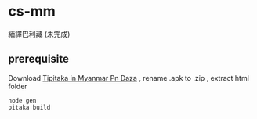 # cs-mm
緬譯巴利藏 (未完成)

## prerequisite

Download [Tipitaka in Myanmar Pn Daza](https://play.google.com/store/apps/details?id=mm.pndaza.tipitakamyanmar) , rename .apk to .zip , extract html folder
  
    node gen
    pitaka build